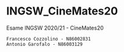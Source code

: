 # INGSW_CineMates20
Esame INGSW 2020/21 - CineMates20

```
Francesco Cozzolino - N86002831
Antonio Garofalo - N86003129
```
